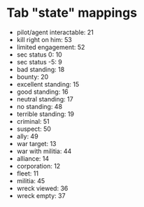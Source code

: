 # Tab "state" mappings

- pilot/agent interactable: 21
- kill right on him: 53
- limited engagement: 52
- sec status  0: 10
- sec status -5: 9
- bad standing: 18
- bounty: 20
- excellent standing: 15
- good standing: 16
- neutral standing: 17
- no standing: 48
- terrible standing: 19
- criminal: 51
- suspect: 50
- ally: 49
- war target: 13
- war with militia: 44
- alliance: 14
- corporation: 12
- fleet: 11
- militia: 45
- wreck viewed: 36
- wreck empty: 37
